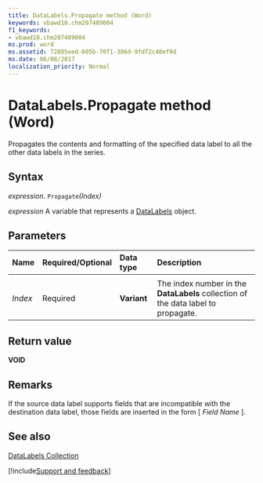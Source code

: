 ```yaml
---
title: DataLabels.Propagate method (Word)
keywords: vbawd10.chm207489004
f1_keywords:
- vbawd10.chm207489004
ms.prod: word
ms.assetid: 72885eed-605b-70f1-386d-9fdf2c40ef9d
ms.date: 06/08/2017
localization_priority: Normal
---
```



# DataLabels.Propagate method (Word)

Propagates the contents and formatting of the specified data label to all the other data labels in the series.


## Syntax

_expression_. `Propagate`_(Index)_

 _expression_ A variable that represents a [DataLabels](./Word.DataLabels.md) object.


## Parameters



|Name|Required/Optional|Data type|Description|
|:-----|:-----|:-----|:-----|
|||||
| _Index_|Required|**Variant**|The index number in the  **DataLabels** collection of the data label to propagate.|

## Return value

 **VOID**


## Remarks

If the source data label supports fields that are incompatible with the destination data label, those fields are inserted in the form [ _Field Name_ ].


## See also


[DataLabels Collection](Word.DataLabels.md)

[!include[Support and feedback](~/includes/feedback-boilerplate.md)]